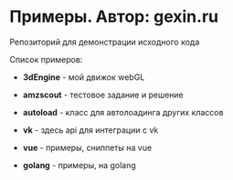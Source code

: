 # Примеры. Автор: gexin.ru
Репозиторий для демонстрации исходного кода

Список примеров:

* **3dEngine** - мой движок webGL

* **amzscout** - тестовое задание и решение

* **autoload** - класс для автолоадинга других классов

* **vk** - здесь api для интеграции с vk

* **vue** - примеры, сниппеты на vue

* **golang** - примеры, на golang
